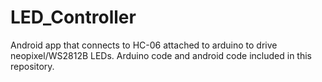 # LED_Controller

Android app that connects to HC-06 attached to arduino to drive neopixel/WS2812B LEDs. Arduino code and android code included in this repository.
